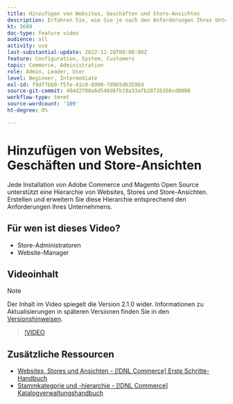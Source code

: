 ```yaml
---
title: Hinzufügen von Websites, Geschäften und Store-Ansichten
description: Erfahren Sie, wie Sie je nach den Anforderungen Ihres Unternehmens neue Websites, Stores und Ansichten hinzufügen können.
kt: 5609
doc-type: feature video
audience: all
activity: use
last-substantial-update: 2022-12-28T00:00:00Z
feature: Configuration, System, Customers
topic: Commerce, Administration
role: Admin, Leader, User
level: Beginner, Intermediate
exl-id: f9df7bb0-f5fe-41c0-8990-7d9b5db3596d
source-git-commit: 404d2708a6d540d6fb19a33afb20726356cd8000
workflow-type: tm+mt
source-wordcount: '109'
ht-degree: 0%

---
```


# Hinzufügen von Websites, Geschäften und Store-Ansichten

Jede Installation von Adobe Commerce und Magento Open Source unterstützt eine Hierarchie von Websites, Stores und Store-Ansichten. Erstellen und erweitern Sie diese Hierarchie entsprechend den Anforderungen Ihres Unternehmens.

## Für wen ist dieses Video?

- Store-Administratoren
- Website-Manager

## Videoinhalt

>[!NOTE]
>
>Der Inhalt im Video spiegelt die Version 2.1.0 wider. Informationen zu Aktualisierungen in späteren Versionen finden Sie in den [Versionshinweisen](https://experienceleague.adobe.com/docs/commerce-operations/release/notes/overview.html).

>[!VIDEO](https://video.tv.adobe.com/v/35787?quality=12&learn=on)

## Zusätzliche Ressourcen

- [Websites, Stores und Ansichten - [!DNL Commerce] Erste Schritte-Handbuch](https://experienceleague.adobe.com/docs/commerce-admin/start/setup/websites-stores-views.html)
- [Stammkategorie und -hierarchie - [!DNL Commerce] Katalogverwaltungshandbuch](https://experienceleague.adobe.com/docs/commerce-admin/catalog/categories/category-root.html)
